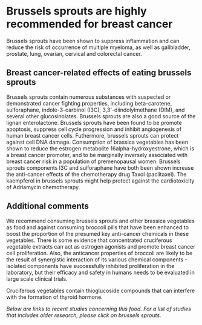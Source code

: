 

#  Brussels sprouts are highly recommended for breast cancer 

Brussels sprouts have been shown to suppress inflammation and can reduce the risk of occurrence of multiple myeloma, as well as gallbladder, prostate, lung, ovarian, cervical and colorectal cancer.

## Breast cancer-related effects of eating brussels sprouts 

Brussels sprouts contain numerous substances with suspected or demonstrated cancer fighting properties, including beta-carotene, sulforaphane, indole-3-carbinol (I3C), 3,3'-diindolylmethane (DIM), and several other glucosinolates. Brussels sprouts are also a good source of the lignan enterolactone. Brussels sprouts have been found to be promote apoptosis, suppress cell cycle progression and inhibit angiogenesis of human breast cancer cells. Futhermore, brussels sprouts can protect against cell DNA damage. Consumption of brassica vegetables has been shown to reduce the estrogen metabolite 16alpha-hydroxyestrone, which is a breast cancer promoter, and to be marginally inversely associated with breast cancer risk in a population of premenopausal women. Brussels sprouts components I3C and sulforaphane have both been shown increase the anti-cancer effects of the chemotherapy drug Taxol (paclitaxel). The kaempferol in brussels sprouts might help protect against the cardiotoxicity of Adriamycin chemotherapy.

## Additional comments

We recommend consuming brussels sprouts and other brassica vegetables as food and against consuming broccoli pills that have been enhanced to boost the proportion of the presumed key anti-cancer chemicals in these vegetables. There is some evidence that concentrated cruciferous vegetable extracts can act as estrogen agonists and promote breast cancer cell proliferation. Also, the anticancer properties of broccoli are likely to be the result of synergistic interaction of its various chemical components - isolated components have successfully inhibited proliferation in the laboratory, but their efficacy and safety in humans needs to be evaluated in large scale clinical trials.

Cruciferous vegetables contain thioglucoside compounds that can interfere with the formation of thyroid hormone.

_Below are links to recent studies concerning this food. For a list of studies that includes older research, please click on brussels sprouts._


  


